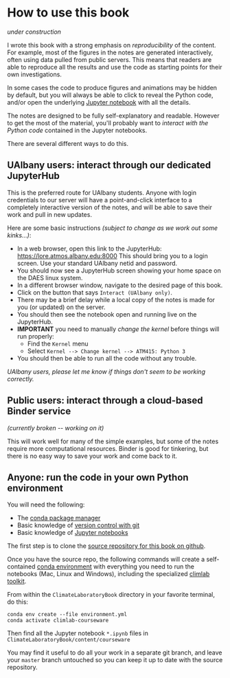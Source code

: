 # How to use this book

*under construction*

I wrote this book with a strong emphasis on *reproducibility* of the content.
For example, most of the figures in the notes are generated interactively,
often using data pulled from public servers. This means that readers are able
to reproduce all the results and use the code as starting points
for their own investigations.

In some cases the code to produce figures and animations may be hidden by default,
but you will always be able to click to reveal the Python code, and/or
open the underlying [Jupyter notebook][notebook] with all the details.

The notes are designed to be fully self-explanatory and readable.
However to get the most of the material, you'll probably want to
*interact with the Python code* contained in the Jupyter notebooks.

There are several different ways to do this.

## UAlbany users: interact through our dedicated JupyterHub

This is the preferred route for UAlbany students. Anyone with login credentials
to our server will have a point-and-click interface to a completely interactive
version of the notes, and will be able to save their work and pull in new updates.

Here are some basic instructions *(subject to change as we work out some kinks...)*:

- In a web browser, open this link to the JupyterHub: <https://lore.atmos.albany.edu:8000>
This should bring you to a login screen. Use your standard UAlbany netid and password.
- You should now see a JupyterHub screen showing your home space on the DAES linux system.
- In a different browser window, navigate to the desired page of this book.
- Click on the button that says `Interact (UAlbany only)`.
- There may be a brief delay while a local copy of the notes is made for you (or updated) on the server.
- You should then see the notebook open and running live on the JupyterHub.
- **IMPORTANT** you need to manually *change the kernel* before things will run properly:
  - Find the `Kernel` menu
  - Select `Kernel --> Change kernel --> ATM415: Python 3`
- You should then be able to run all the code without any trouble.

*UAlbany users, please let me know if things don't seem to be working correctly.*

## Public users: interact through a cloud-based Binder service

*(currently broken -- working on it)*

This will work well for many of the simple examples,
but some of the notes require more computational resources.
Binder is good for tinkering, but there is no easy way to save your work and come back to it.

## Anyone: run the code in your own Python environment

You will need the following:

- The [conda package manager](https://docs.conda.io/en/latest/)
- Basic knowledge of [version control with git](https://git-scm.com)
- Basic knowledge of [Jupyter notebooks][notebook]

The first step is to clone the [source repository for this book on github][repo].

Once you have the source repo, the following commands will create a self-contained
[conda environment](https://docs.conda.io/projects/conda/en/latest/user-guide/concepts/environments.html)
with everything you need to run the notebooks (Mac, Linux and Windows),
including the specialized [climlab toolkit][climlab].

From within the `ClimateLaboratoryBook` directory in your favorite terminal, do this:

```
conda env create --file environment.yml
conda activate climlab-courseware
```

Then find all the Jupyter notebook `*.ipynb` files in `ClimateLaboratoryBook/content/courseware`

You may find it useful to do all your work in a separate git branch,
and leave your `master` branch untouched so you can keep it up to date with
the source repository.

[repo]: https://github.com/brian-rose/ClimateLaboratoryBook
[climlab]: https://github.com/brian-rose/climlab
[book]: https://brian-rose.github.io/ClimateLaboratoryBook/
[notebook]: https://jupyter-notebook.readthedocs.io/en/stable/
